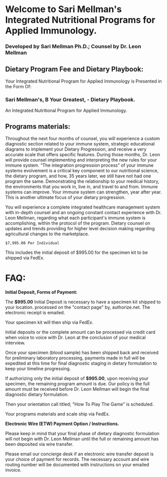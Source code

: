 
# Welcome to Sari Mellman's Integrated Nutritional Programs for Applied Immunology.
### Developed by Sari Mellman Ph.D.; Counsel by Dr. Leon Mellman


## Dietary Program Fee and Dietary Playbook: 

Your Integrated Nutritional Program for Applied Immunology is Presented in the Form Of:
  
### Sari Mellman's, B Your Greatest, - Dietary Playbook.  

An Integrated Nutritional Program for Applied Immunology.

## Programs materials: 

Throughout the next four months of counsel, you will experience a custom diagnostic section related to your immune system, strategic educational diagrams to implement your Dietary Progression, and receive a very accurate scale that offers specific features. During those months, Dr. Leon will provide counsel implementing and interpreting the new rules for your immune system.  “The integration progression process” of your immune systems evolvement is a critical key component to our nutritional science, the dietary program, and how, 35 years later, we still have not had one program the same. Demonstrating the relationship to your medical history, the environments that you work in, live in, and travel to and from. Immune systems can improve. Your immune system can strengthen, year after year. This is another ultimate focus of your dietary progression.

You will experience a complete integrated healthcare management system with in-depth counsel and an ongoing constant contact experience with Dr. Leon Mellman, regarding what each participant's immune system is accomplishing, within the protocol of the program. Dietary counsel on updates and trends providing for higher level decision making regarding agricultural changes to the marketplace.

	$7,995.00 Per Individual 

This includes the initial deposit of $995.00 for the specimen kit to be shipped via FedEx.

<!--( Shortcut to: Undivided Attention | Doctor Driven Counsel - A Unique Program Benefit
-->

# FAQ:

**Initial Deposit, Forms of Payment:**

The **$995.00** Initial Deposit is necessary to have a specimen kit shipped to your location. processed on the "contact page" by, authorize.net.  The electronic receipt is emailed.

<!--( Contact Page - Quick Start, shortcut )-->

Your specimen kit will then ship via FedEx.

Initial deposits or the complete amount can be processed via credit card when voice to voice with Dr. Leon at the conclusion of your medical interview.  

<!--Or the complete program amount can be applied on the Contact Page - Quick Start, processed by authorize.net systems. The electronic receipt is emailed. Your specimen kit will then ship,( FedEx ).-->

Once your specimen (blood sample) has been shipped back and received for preliminary laboratory processing, payments made in full will be expedited at this time for final diagnostic staging in dietary formulation to keep your timeline progressing.

If authorizing only the initial deposit of **$995.00**, upon receiving your specimen, the remaining program amount is due. Our policy is the full amount must be received before Dr. Leon Mellman will begin the final diagnostic dietary formulation.

Then your orientation call titled; "How To Play The Game" is scheduled. 

Your programs materials and scale ship via FedEx.



**Electronic Wire (ETW) Payment Option / Instructions.** 

Please keep in mind that your final phase of dietary diagnostic formulation will not begin with Dr. Leon Mellman until the full or remaining amount has been deposited via wire transfer.  

Please email our concierge desk if an electronic wire transfer deposit is your choice of payment for records.  The necessary account and wire routing number will be documented with instructions on your emailed invoice.
